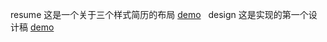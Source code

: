 resume 这是一个关于三个样式简历的布局 [demo](https://bobplus.github.io/assignments/day5and6/resume.html)  
design 这是实现的第一个设计稿 [demo](https://bobplus.github.io/assignments/day7and8/design.html)

